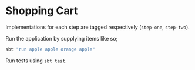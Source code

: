 # Shopping Cart

Implementations for each step are tagged respectively (`step-one`, `step-two`).

Run the application by supplying items like so;

```bash
sbt "run apple apple orange apple"

```

Run tests using `sbt test`.
